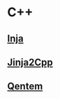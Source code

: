 # C++

## [Inja](https://github.com/pantor/inja)

## [Jinja2Cpp](https://github.com/jinja2cpp/Jinja2Cpp)

## [Qentem](https://github.com/HaniAmmar/Qentem-Engine) 
